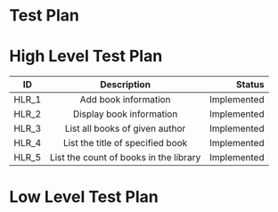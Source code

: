 # Test Plan

# High Level Test Plan
| ID   |      Description     |  Status |
|----------|:-------------:|------:|
| HLR_1 |    Add book information | Implemented  |
| HLR_2 |    Display book information  | Implemented  |
| HLR_3 |    List all books of given author  | Implemented  |
| HLR_4 |    List the title of specified book| Implemented  |
| HLR_5 |    List the count of books in the library  | Implemented  |

# Low Level Test Plan
